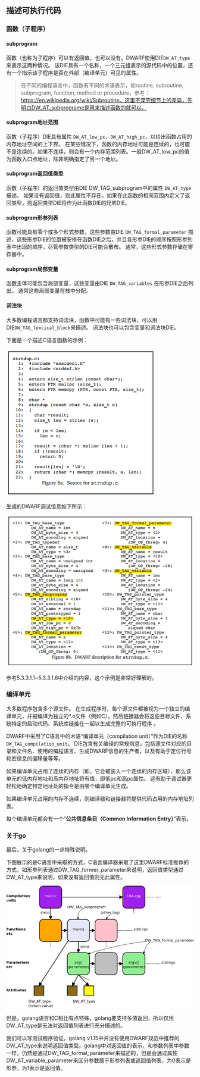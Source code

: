 ## 描述可执行代码

### 函数（子程序）

#### subprogram

函数（也称为子程序）可以有返回值，也可以没有。DWARF使用DIE`DW_AT_type`来表示这两种情况。 该DIE具有一个名称，一个三元组表示的源代码中的位置，还有一个指示该子程序是否在外部（编译单元）可见的属性。

> 在不同的编程语言中，函数有不同的术语表示，如routine, subroutine, subprogram, function, method or procedure，参考：https://en.wikipedia.org/wiki/Subroutine。这里不深究细节上的差异，先明白DW_AT_subprograme是用来描述函数的就可以。

#### subprogram地址范围

函数（子程序）DIE具有属性 `DW_AT_low_pc`、`DW_AT_high_pc`，以给出函数占用的内存地址空间的上下界。 在某些情况下，函数的内存地址可能是连续的，也可能不是连续的。如果不连续，则会有一个内存范围列表。一般DW_AT_low_pc的值为函数入口点地址，除非明确指定了另一个地址。

#### subprogram返回值类型

函数（子程序）的返回值类型由DIE DW_TAG_subprogram中的属性 `DW_AT_type` 描述。 如果没有返回值，则此属性不存在。如果在此函数的相同范围内定义了返回类型，则返回类型DIE将作为此函数DIE的兄弟DIE。

#### subprogram形参列表

函数可能具有零个或多个形式参数，这些参数由DIE `DW_TAG_formal_parameter` 描述，这些形参DIE的位置被安排在函数DIE之后，并且各形参DIE的顺序按照形参列表中出现的顺序，尽管参数类型的DIE可能会散布。 通常，这些形式参数存储在寄存器中。

#### subprogram局部变量

函数主体可能包含局部变量，这些变量由DIE `DW_TAG_variables` 在形参DIE之后列出。 通常这些局部变量在栈中分配。

#### 词法块

大多数编程语言都支持词法块，函数中可能有一些词法块，可以用DIE`DW_TAG_lexcical_block`来描述。 词法块也可以包含变量和词法块DIE。

下面是一个描述C语言函数的示例：

![img](assets/clip_image009.png)

生成的DWARF调试信息如下所示：

![img](assets/clip_image010.png)

参考5.3.3.1.1~5.3.3.1.6中介绍的内容，这个示例是非常好理解的。

### 编译单元

大多数程序包含多个源文件。 在生成程序时，每个源文件都被视为一个独立的编译单元，并被编译为独立的*.o文件（例如C），然后链接器会将这些目标文件、系统特定的启动代码、系统库链接在一起以生成完整的可执行程序 。

DWARF中采用了C语言中的术语“编译单元（compilation unit）”作为DIE的名称 `DW_TAG_compilation_unit`。 DIE包含有关编译的常规信息，包括源文件对应的目录和文件名、使用的编程语言、生成DWARF信息的生产者，以及有助于定位行号和宏信息的偏移量等等。

如果编译单元占用了连续的内存（即，它会被装入一个连续的内存区域），那么该单元的低内存地址和高内存地址将有值，即低pc和高pc属性。 这有助于调试器更轻松地确定特定地址处的指令是由哪个编译单元生成。

如果编译单元占用的内存不连续，则编译器和链接器将提供代码占用的内存地址列表。

每个编译单元都会有一个“**公共信息条目（Common Information Entry）**”表示。

### 关于go

最后，关于golang的一点特殊说明。

下图展示的是C语言中采取的方式，C语言编译器采取了这里DWARF标准推荐的方式，如形参列表通过DW_TAG_former_parameter来说明，返回值类型通过DW_AT_type来说明，如果没有返回值则无此属性。

![img](assets/dwarf-c.png)

但是，golang语言和C相比有点特殊，golang要支持多值返回，所以仅用DW_AT_type是无法对返回值列表进行充分描述的。

我们可以写测试程序验证，golang v1.15中并没有使用DWARF规范中推荐的DW_AT_type来说明返回值类型。golang中对返回值的表示，和参数列表中参数一样，仍然是通过DW_TAG_formal_parameter来描述的，但是会通过属性DW_AT_variable_parameter来区分参数属于形参列表或返回值列表，为0表示是形参，为1表示是返回值。

